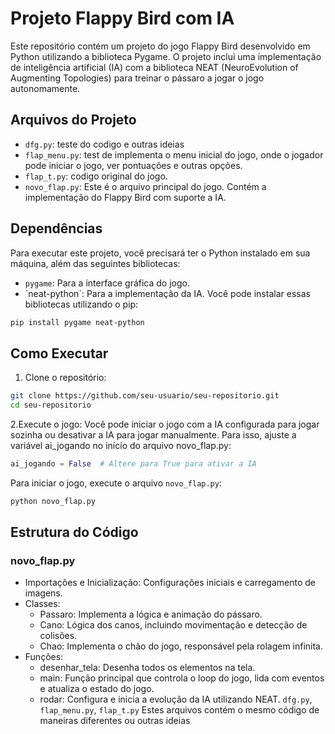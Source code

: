 
# Projeto Flappy Bird com IA
Este repositório contém um projeto do jogo Flappy Bird desenvolvido em Python utilizando a biblioteca Pygame. O projeto inclui uma implementação de inteligência artificial (IA) com a biblioteca NEAT (NeuroEvolution of Augmenting Topologies) para treinar o pássaro a jogar o jogo autonomamente.

## Arquivos do Projeto
- `dfg.py`: teste do codigo e outras ideias
- `flap_menu.py`: test de implementa o menu inicial do jogo, onde o jogador pode iniciar o jogo, ver pontuações e outras opções.
- `flap_t.py`: codigo original do jogo.
- `novo_flap.py`: Este é o arquivo principal do jogo. Contém a implementação do Flappy Bird com suporte a IA.
## Dependências
Para executar este projeto, você precisará ter o Python instalado em sua máquina, além das seguintes bibliotecas:

- `pygame`: Para a interface gráfica do jogo.
- `neat-python´: Para a implementação da IA.
Você pode instalar essas bibliotecas utilizando o pip:

```bash
pip install pygame neat-python
```
## Como Executar
1. Clone o repositório:
```bash
git clone https://github.com/seu-usuario/seu-repositorio.git
cd seu-repositorio
```
2.Execute o jogo:
Você pode iniciar o jogo com a IA configurada para jogar sozinha ou desativar a IA para jogar manualmente. Para isso, ajuste a variável ai_jogando no início do arquivo novo_flap.py:

```python
ai_jogando = False  # Altere para True para ativar a IA
```
Para iniciar o jogo, execute o arquivo `novo_flap.py`:

```bash
python novo_flap.py
```
## Estrutura do Código
### novo_flap.py
- Importações e Inicialização: Configurações iniciais e carregamento de imagens.
- Classes:
  - Passaro: Implementa a lógica e animação do pássaro.
  - Cano: Lógica dos canos, incluindo movimentação e detecção de colisões.
  - Chao: Implementa o chão do jogo, responsável pela rolagem infinita.
- Funções:
  - desenhar_tela: Desenha todos os elementos na tela.
  - main: Função principal que controla o loop do jogo, lida com eventos e atualiza o estado do jogo.
  - rodar: Configura e inicia a evolução da IA utilizando NEAT.
`dfg.py`, `flap_menu.py`, `flap_t.py`
Estes arquivos contém o mesmo código de maneiras diferentes ou outras ideias


